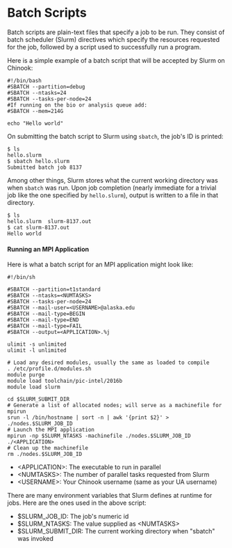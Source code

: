# Batch Scripts

Batch scripts are plain-text files that specify a job to be run. They consist of batch scheduler \(Slurm\) directives which specify the resources requested for the job, followed by a script used to successfully run a program.

Here is a simple example of a batch script that will be accepted by Slurm on Chinook:

```text
#!/bin/bash
#SBATCH --partition=debug
#SBATCH --ntasks=24
#SBATCH --tasks-per-node=24
#If running on the bio or analysis queue add:
#SBATCH --mem=214G

echo "Hello world"
```

On submitting the batch script to Slurm using `sbatch`, the job's ID is printed:

```text
$ ls
hello.slurm
$ sbatch hello.slurm
Submitted batch job 8137
```

Among other things, Slurm stores what the current working directory was when `sbatch` was run. Upon job completion \(nearly immediate for a trivial job like the one specified by `hello.slurm`\), output is written to a file in that directory.

```text
$ ls
hello.slurm  slurm-8137.out
$ cat slurm-8137.out
Hello world
```

#### Running an MPI Application <a id="batch-scripts-mpi"></a>

Here is what a batch script for an MPI application might look like:

```text
#!/bin/sh

#SBATCH --partition=t1standard
#SBATCH --ntasks=<NUMTASKS>
#SBATCH --tasks-per-node=24
#SBATCH --mail-user=<USERNAME>@alaska.edu
#SBATCH --mail-type=BEGIN
#SBATCH --mail-type=END
#SBATCH --mail-type=FAIL
#SBATCH --output=<APPLICATION>.%j

ulimit -s unlimited
ulimit -l unlimited

# Load any desired modules, usually the same as loaded to compile
. /etc/profile.d/modules.sh
module purge
module load toolchain/pic-intel/2016b
module load slurm

cd $SLURM_SUBMIT_DIR
# Generate a list of allocated nodes; will serve as a machinefile for mpirun
srun -l /bin/hostname | sort -n | awk '{print $2}' > ./nodes.$SLURM_JOB_ID
# Launch the MPI application
mpirun -np $SLURM_NTASKS -machinefile ./nodes.$SLURM_JOB_ID ./<APPLICATION>
# Clean up the machinefile
rm ./nodes.$SLURM_JOB_ID
```

* &lt;APPLICATION&gt;: The executable to run in parallel
* &lt;NUMTASKS&gt;: The number of parallel tasks requested from Slurm
* &lt;USERNAME&gt;: Your Chinook username \(same as your UA username\)

There are many environment variables that Slurm defines at runtime for jobs. Here are the ones used in the above script:

* $SLURM\_JOB\_ID: The job's numeric id
* $SLURM\_NTASKS: The value supplied as &lt;NUMTASKS&gt;
* $SLURM\_SUBMIT\_DIR: The current working directory when "sbatch" was invoked

